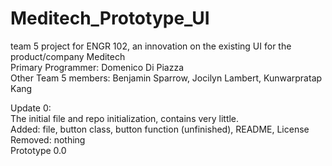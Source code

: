 # Meditech_Prototype_UI
team 5 project for ENGR 102, an innovation on the existing UI for the product/company Meditech <br>
Primary Programmer: Domenico Di Piazza <br>
Other Team 5 members: Benjamin Sparrow, Jocilyn Lambert, Kunwarpratap Kang <br>

Update 0:<br>
  The initial file and repo initialization, contains very little. <br>
  Added: file, button class, button function (unfinished), README, License <br>
  Removed: nothing <br>
  Prototype 0.0 <br>
